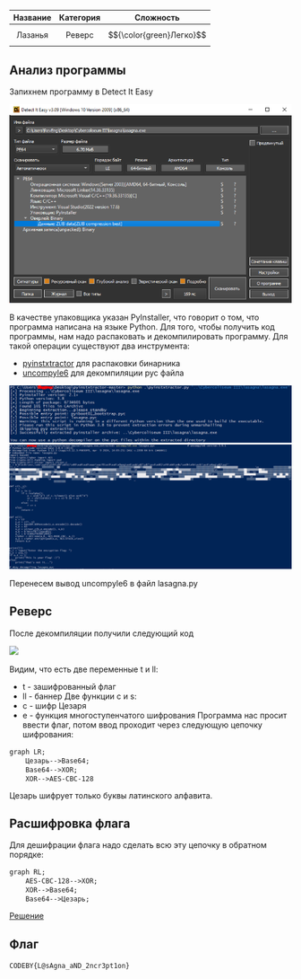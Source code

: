 | Название | Категория |        Сложность         |
| :------: | :-------: | :----------------------: |
| Лазанья  |  Реверс   | $${\color{green}Легко}$$ |

## Анализ программы

Запихнем программу в Detect It Easy

![](images/binary_analyze.png)

В качестве упаковщика указан PyInstaller, что говорит о том, что программа написана на языке Python. Для того, чтобы получить код программы, нам надо распаковать и декомпилировать программу. Для такой операции существуют два инструмента:

- [pyinstxtractor](https://github.com/extremecoders-re/pyinstxtractor) для распаковки бинарника
- [uncompyle6](https://pypi.org/project/uncompyle6/) для декомпиляции pyc файла

![](images/unpacking_binary.png)
![](images/decompiling_pyc.png)

Перенесем вывод uncompyle6 в файл lasagna.py

## Реверс

После декомпиляции получили следующий код

![](decompiled_code.png)

Видим, что есть две переменные t и ll:

- t - зашифрованный флаг
- ll - баннер
  Две функции c и s:
- c - шифр Цезаря
- e - функция многоступенчатого шифрования
  Программа нас просит ввести флаг, потом ввод проходит через следующую цепочку шифрования:

```mermaid
graph LR;
    Цезарь-->Base64;
    Base64-->XOR;
    XOR-->AES-CBC-128
```

Цезарь шифрует только буквы латинского алфавита.

## Расшифровка флага

Для дешифрации флага надо сделать всю эту цепочку в обратном порядке:

```mermaid
graph RL;
    AES-CBC-128-->XOR;
    XOR-->Base64;
    Base64-->Цезарь;
```

[Решение](solve.py)

## Флаг

```
CODEBY{L@sAgna_aND_2ncr3pt1on}
```
